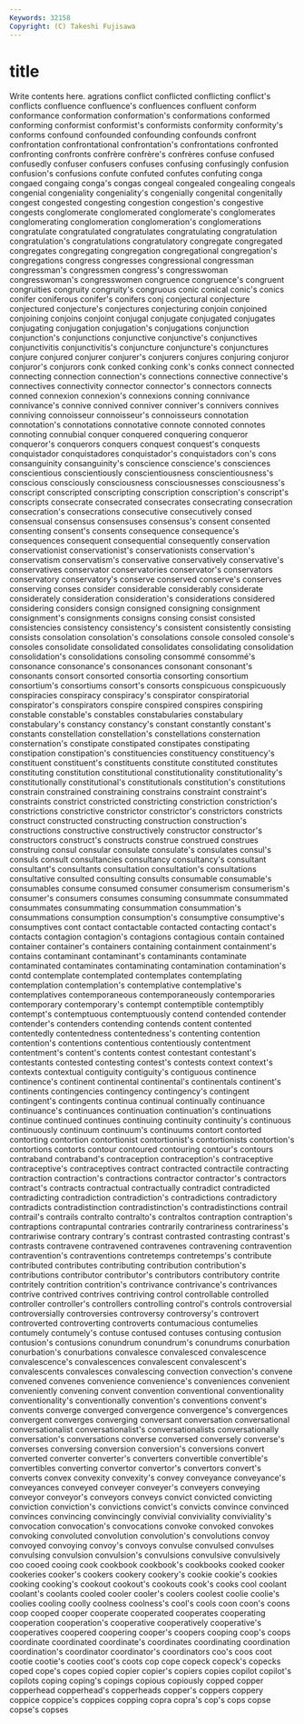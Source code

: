 ```yaml
---
Keywords: 32158 
Copyright: (C) Takeshi Fujisawa
---
```


# title

Write contents here.
agrations conflict conflicted conflicting conflict's conflicts confluence
confluence's confluences confluent conform conformance conformation conformation's conformations conformed conforming
conformist conformist's conformists conformity conformity's conforms confound confounded confounding confounds
confront confrontation confrontational confrontation's confrontations confronted confronting confronts confrère confrère's
confrères confuse confused confusedly confuser confusers confuses confusing confusingly confusion
confusion's confusions confute confuted confutes confuting conga congaed congaing conga's
congas congeal congealed congealing congeals congenial congeniality congeniality's congenially congenital
congenitally congest congested congesting congestion congestion's congestive congests conglomerate conglomerated
conglomerate's conglomerates conglomerating conglomeration conglomeration's conglomerations congratulate congratulated congratulates congratulating
congratulation congratulation's congratulations congratulatory congregate congregated congregates congregating congregation congregational
congregation's congregations congress congresses congressional congressman congressman's congressmen congress's congresswoman
congresswoman's congresswomen congruence congruence's congruent congruities congruity congruity's congruous conic
conical conic's conics conifer coniferous conifer's conifers conj conjectural conjecture
conjectured conjecture's conjectures conjecturing conjoin conjoined conjoining conjoins conjoint conjugal
conjugate conjugated conjugates conjugating conjugation conjugation's conjugations conjunction conjunction's conjunctions
conjunctive conjunctive's conjunctives conjunctivitis conjunctivitis's conjuncture conjuncture's conjunctures conjure conjured
conjurer conjurer's conjurers conjures conjuring conjuror conjuror's conjurors conk conked
conking conk's conks connect connected connecting connection connection's connections connective
connective's connectives connectivity connector connector's connectors connects conned connexion connexion's
connexions conning connivance connivance's connive connived conniver conniver's connivers connives
conniving connoisseur connoisseur's connoisseurs connotation connotation's connotations connotative connote connoted
connotes connoting connubial conquer conquered conquering conqueror conqueror's conquerors conquers
conquest conquest's conquests conquistador conquistadores conquistador's conquistadors con's cons consanguinity
consanguinity's conscience conscience's consciences conscientious conscientiously conscientiousness conscientiousness's conscious consciously
consciousness consciousnesses consciousness's conscript conscripted conscripting conscription conscription's conscript's conscripts
consecrate consecrated consecrates consecrating consecration consecration's consecrations consecutive consecutively consed
consensual consensus consensuses consensus's consent consented consenting consent's consents consequence
consequence's consequences consequent consequential consequently conservation conservationist conservationist's conservationists conservation's
conservatism conservatism's conservative conservatively conservative's conservatives conservator conservatories conservator's conservators
conservatory conservatory's conserve conserved conserve's conserves conserving conses consider considerable
considerably considerate considerately consideration consideration's considerations considered considering considers consign
consigned consigning consignment consignment's consignments consigns consing consist consisted consistencies
consistency consistency's consistent consistently consisting consists consolation consolation's consolations console
consoled console's consoles consolidate consolidated consolidates consolidating consolidation consolidation's consolidations
consoling consommé consommé's consonance consonance's consonances consonant consonant's consonants consort
consorted consortia consorting consortium consortium's consortiums consort's consorts conspicuous conspicuously
conspiracies conspiracy conspiracy's conspirator conspiratorial conspirator's conspirators conspire conspired conspires
conspiring constable constable's constables constabularies constabulary constabulary's constancy constancy's constant
constantly constant's constants constellation constellation's constellations consternation consternation's constipate constipated
constipates constipating constipation constipation's constituencies constituency constituency's constituent constituent's constituents
constitute constituted constitutes constituting constitution constitutional constitutionality constitutionality's constitutionally constitutional's
constitutionals constitution's constitutions constrain constrained constraining constrains constraint constraint's constraints
constrict constricted constricting constriction constriction's constrictions constrictive constrictor constrictor's constrictors
constricts construct constructed constructing construction construction's constructions constructive constructively constructor
constructor's constructors construct's constructs construe construed construes construing consul consular
consulate consulate's consulates consul's consuls consult consultancies consultancy consultancy's consultant
consultant's consultants consultation consultation's consultations consultative consulted consulting consults consumable
consumable's consumables consume consumed consumer consumerism consumerism's consumer's consumers consumes
consuming consummate consummated consummates consummating consummation consummation's consummations consumption consumption's
consumptive consumptive's consumptives cont contact contactable contacted contacting contact's contacts
contagion contagion's contagions contagious contain contained container container's containers containing
containment containment's contains contaminant contaminant's contaminants contaminate contaminated contaminates contaminating
contamination contamination's contd contemplate contemplated contemplates contemplating contemplation contemplation's contemplative
contemplative's contemplatives contemporaneous contemporaneously contemporaries contemporary contemporary's contempt contemptible contemptibly
contempt's contemptuous contemptuously contend contended contender contender's contenders contending contends
content contented contentedly contentedness contentedness's contenting contention contention's contentions contentious
contentiously contentment contentment's content's contents contest contestant contestant's contestants contested
contesting contest's contests context context's contexts contextual contiguity contiguity's contiguous
continence continence's continent continental continental's continentals continent's continents contingencies contingency
contingency's contingent contingent's contingents continua continual continually continuance continuance's continuances
continuation continuation's continuations continue continued continues continuing continuity continuity's continuous
continuously continuum continuum's continuums contort contorted contorting contortion contortionist contortionist's
contortionists contortion's contortions contorts contour contoured contouring contour's contours contraband
contraband's contraception contraception's contraceptive contraceptive's contraceptives contract contracted contractile contracting
contraction contraction's contractions contractor contractor's contractors contract's contracts contractual contractually
contradict contradicted contradicting contradiction contradiction's contradictions contradictory contradicts contradistinction contradistinction's
contradistinctions contrail contrail's contrails contralto contralto's contraltos contraption contraption's contraptions
contrapuntal contraries contrarily contrariness contrariness's contrariwise contrary contrary's contrast contrasted
contrasting contrast's contrasts contravene contravened contravenes contravening contravention contravention's contraventions
contretemps contretemps's contribute contributed contributes contributing contribution contribution's contributions contributor
contributor's contributors contributory contrite contritely contrition contrition's contrivance contrivance's contrivances
contrive contrived contrives contriving control controllable controlled controller controller's controllers
controlling control's controls controversial controversially controversies controversy controversy's controvert controverted
controverting controverts contumacious contumelies contumely contumely's contuse contused contuses contusing
contusion contusion's contusions conundrum conundrum's conundrums conurbation conurbation's conurbations convalesce
convalesced convalescence convalescence's convalescences convalescent convalescent's convalescents convalesces convalescing convection
convection's convene convened convenes convenience convenience's conveniences convenient conveniently convening
convent convention conventional conventionality conventionality's conventionally convention's conventions convent's convents
converge converged convergence convergence's convergences convergent converges converging conversant conversation
conversational conversationalist conversationalist's conversationalists conversationally conversation's conversations converse conversed conversely
converse's converses conversing conversion conversion's conversions convert converted converter converter's
converters convertible convertible's convertibles converting convertor convertor's convertors convert's converts
convex convexity convexity's convey conveyance conveyance's conveyances conveyed conveyer conveyer's
conveyers conveying conveyor conveyor's conveyors conveys convict convicted convicting conviction
conviction's convictions convict's convicts convince convinced convinces convincing convincingly convivial
conviviality conviviality's convocation convocation's convocations convoke convoked convokes convoking convoluted
convolution convolution's convolutions convoy convoyed convoying convoy's convoys convulse convulsed
convulses convulsing convulsion convulsion's convulsions convulsive convulsively coo cooed cooing
cook cookbook cookbook's cookbooks cooked cooker cookeries cooker's cookers cookery
cookery's cookie cookie's cookies cooking cooking's cookout cookout's cookouts cook's
cooks cool coolant coolant's coolants cooled cooler cooler's coolers coolest
coolie coolie's coolies cooling coolly coolness coolness's cool's cools coon
coon's coons coop cooped cooper cooperate cooperated cooperates cooperating cooperation
cooperation's cooperative cooperatively cooperative's cooperatives coopered coopering cooper's coopers cooping
coop's coops coordinate coordinated coordinate's coordinates coordinating coordination coordination's coordinator
coordinator's coordinators coo's coos coot cootie cootie's cooties coot's coots
cop cope copeck copeck's copecks coped cope's copes copied copier
copier's copiers copies copilot copilot's copilots coping coping's copings copious
copiously copped copper copperhead copperhead's copperheads copper's coppers coppery coppice
coppice's coppices copping copra copra's cop's cops copse copse's copses

